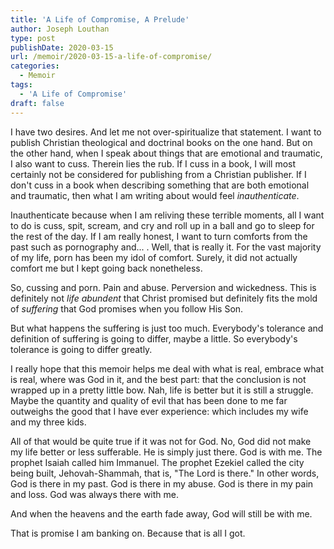 ```yaml
---
title: 'A Life of Compromise, A Prelude'
author: Joseph Louthan
type: post
publishDate: 2020-03-15
url: /memoir/2020-03-15-a-life-of-compromise/
categories:
  - Memoir
tags:
  - 'A Life of Compromise'
draft: false
---
```


I have two desires. And let me not over-spiritualize that statement. I want to publish Christian theological and doctrinal books on the one hand. But on the other hand, when I speak about things that are emotional and traumatic, I also want to cuss. Therein lies the rub.  If I cuss in a book, I will most certainly not be considered for publishing from a Christian publisher. If I don't cuss in a book when describing something that are both emotional and traumatic, then what I am writing about would feel *inauthenticate*.

Inauthenticate because when I am reliving these terrible moments, all I want to do is cuss, spit, scream, and cry and roll up in a ball and go to sleep for the rest of the day. If I am really honest, I want to turn comforts from the past such as pornography and... . Well, that is really it. For the vast majority of my life, porn has been my idol of comfort. Surely, it did not actually comfort me but I kept going back nonetheless.

So, cussing and porn. Pain and abuse. Perversion and wickedness. This is definitely not *life abundent* that Christ promised but definitely fits the mold of *suffering* that God promises when you follow His Son.

But what happens the suffering is just too much. Everybody's tolerance and definition of suffering is going to differ, maybe a little. So everybody's tolerance is going to differ greatly.

I really hope that this memoir helps me deal with what is real, embrace what is real, where was God in it, and the best part: that the conclusion is not wrapped up in a pretty little bow. Nah, life is better but it is still a struggle. Maybe the quantity and quality of evil that has been done to me far outweighs the good that I have ever experience: which includes my wife and my three kids.

All of that would be quite true if it was not for God. No, God did not make my life better or less sufferable. He is simply just there. God is with me. The prophet Isaiah called him Immanuel. The prophet Ezekiel called the city being built, Jehovah-Shammah, that is, "The Lord is there." In other words, God is there in my past. God is there in my abuse. God is there in my pain and loss. God was always there with me.

And when the heavens and the earth fade away, God will still be with me.

That is promise I am banking on. Because that is all I got. 

